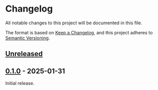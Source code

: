 # Changelog

All notable changes to this project will be documented in this file.

The format is based on [Keep a Changelog](https://keepachangelog.com/en/1.0.0/), and this project adheres to [Semantic Versioning](https://semver.org/spec/v2.0.0.html).

## [Unreleased]

## [0.1.0] - 2025-01-31

Initial release.

[Unreleased]: https://github.com/stac-utils/stac-rs/compare/stac-extensions-v0.1.0...main
[0.1.0]: https://github.com/stac-utils/stac-rs/releases/tag/v0.1.0

<!-- markdownlint-disable-file MD024 -->

